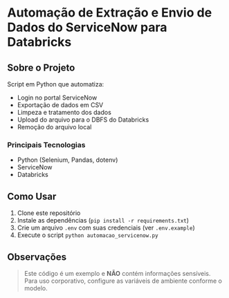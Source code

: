 # Automação de Extração e Envio de Dados do ServiceNow para Databricks

## Sobre o Projeto

Script em Python que automatiza:
- Login no portal ServiceNow
- Exportação de dados em CSV
- Limpeza e tratamento dos dados
- Upload do arquivo para o DBFS do Databricks
- Remoção do arquivo local

### Principais Tecnologias
- Python (Selenium, Pandas, dotenv)
- ServiceNow
- Databricks

## Como Usar

1. Clone este repositório
2. Instale as dependências (`pip install -r requirements.txt`)
3. Crie um arquivo `.env` com suas credenciais (ver `.env.example`)
4. Execute o script `python automacao_servicenow.py`

## Observações

> Este código é um exemplo e **NÃO** contém informações sensíveis.  
Para uso corporativo, configure as variáveis de ambiente conforme o modelo.
